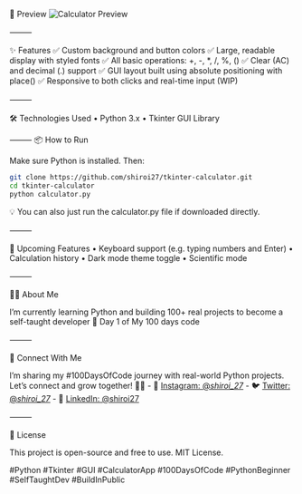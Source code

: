 📸 Preview
![Calculator Preview](https://github.com/user-attachments/assets/0db710e5-e333-4e3f-8b29-974ec35a3ee3)

⸻

✨ Features
✅ Custom background and button colors
✅ Large, readable display with styled fonts
✅ All basic operations: +, -, *, /, %, ()
✅ Clear (AC) and decimal (.) support
✅ GUI layout built using absolute positioning with place()
✅ Responsive to both clicks and real-time input (WIP)

⸻

🛠️ Technologies Used
	•	Python 3.x
	•	Tkinter GUI Library

⸻
 📦 How to Run

Make sure Python is installed. Then:

```bash
git clone https://github.com/shiroi27/tkinter-calculator.git
cd tkinter-calculator
python calculator.py
```

💡 You can also just run the calculator.py file if downloaded directly.

⸻

🔮 Upcoming Features
	•	Keyboard support (e.g. typing numbers and Enter)
	•	Calculation history
	•	Dark mode theme toggle
	•	Scientific mode

 
⸻

👨‍💻 About Me

I’m currently learning Python and building 100+ real projects to become a self-taught developer
🚀 Day 1 of My 100 days code 


⸻

🤝 Connect With Me

I’m sharing my #100DaysOfCode journey with real-world Python projects.  
Let’s connect and grow together! 🌱✨
            - 📸 [Instagram: @_shiroi_27_](https://instagram.com/_shiroi_27_)
            - 🐦 [Twitter: @_shiroi_27_](https://twitter.com/_shiroi_27_)
            - 💼 [LinkedIn: @shiroi27](https://linkedin.com/in/shiroi27)
  
⸻

📜 License

This project is open-source and free to use. MIT License.

#Python #Tkinter #GUI #CalculatorApp #100DaysOfCode #PythonBeginner #SelfTaughtDev #BuildInPublic
